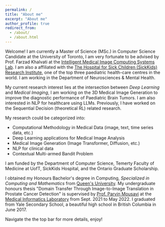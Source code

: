 ```yaml
---
permalink: /
title: "About me"
excerpt: "About me"
author_profile: true
redirect_from: 
  - /about/
  - /about.html
---
```


Welcome! I am currently a Master of Science (MSc.) in Computer Science Candidate at the University of Toronto, I am very fortunate to be advised by Prof. Farzad Khalvati at the [Intelligent Medical Image Computing Systems Lab](https://imics.ca/). I am also a affiliated with the [The Hospital for Sick Children (SickKids) Research Institute](https://www.sickkids.ca/en/research/about-research-institute/), one of the top three paediatric health-care centres in the world. I am working in the Department of Neurosciences & Mental Health.

My current research interest lies at the intersection between *Deep Learning* and *Medical Imaging*, I am working on the 3D Medical Image Generation to improve the diagnostic performance of Paediatric Brain Tumors. I am also interested in NLP for healthcare using LLMs. Previously, I have worked on the Sequential Decision (theoretical RL) related research.

My research could be categorized into:
  - Computational Methodology in Medical Data (image, text, time series data, etc.)
  - Deep Learning applications for Medical Image Analysis
  - Medical Image Generation (Image Transformer, Diffusion, etc.)
  - NLP for clinical data
  - Contextual Multi-armed Bandit Problem

I am funded by the Department of Computer Science, Temerty Faculty of Medicine at UofT, SickKids Hospital, and the Ontario Graduate Scholarship.

I obtained my Honours Bachelor's degree in Computing, *Specialized in Computing and Mathematics* from [Queen's University](https://www.queensu.ca/). My undergraduate honours thesis "Domain Transfer Through Image-to-Image Translation in Prostate Cancer Detection" is supervised by [Prof. Parvin Mousavi](https://www.cs.queensu.ca/people/Parvin/Mousavi) at the [Medical Informatics Laboratory](https://medi.cs.queensu.ca/) from Sept. 2021 to May 2022. I graduated from Yale Secondary School, a beautiful high school in British Columbia in June 2017.

Navigate the the top bar for more details, enjoy!
